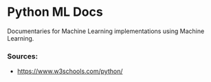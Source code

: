 # Python ML Docs

Documentaries for Machine Learning implementations using Machine Learning.

### Sources:
- https://www.w3schools.com/python/